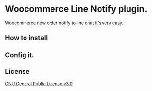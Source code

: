 # Woocommerce Line Notify plugin.
Woocommerce new order notify to line chat it's very easy.

## How to install

## Config it.

## License
[GNU General Public License v3.0](https://github.com/iamapinan/wc_linenotify/blob/master/LICENSE)
